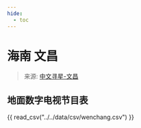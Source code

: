 ```yaml
---
hide:
  - toc
---
```


# 海南 文昌

> 来源: [中文寻星-文昌](http://dtmb.saoing.com/wenchang.htm)

## 地面数字电视节目表

{{ read_csv("../../data/csv/wenchang.csv") }}
